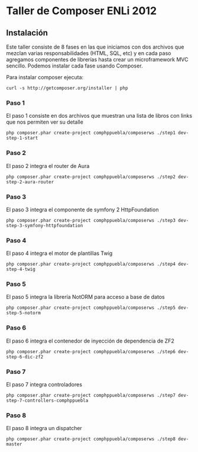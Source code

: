# Taller de Composer ENLi 2012

## Instalación

Este taller consiste de 8 fases en las que iniciamos con dos archivos que mezclan varias
responsabilidades (HTML, SQL, etc) y en cada paso agregamos componentes de librerías
hasta crear un microframework MVC sencillo. Podemos instalar cada fase usando Composer.

Para instalar composer ejecuta:

	curl -s http://getcomposer.org/installer | php

### Paso 1

El paso 1 consiste en dos archivos que muestran una lista de libros con links que nos 
permiten ver su detalle

	php composer.phar create-project comphppuebla/composerws ./step1 dev-step-1-start

### Paso 2

El paso 2 integra el router de Aura

	php composer.phar create-project comphppuebla/composerws ./step2 dev-step-2-aura-router
	
### Paso 3

El paso 3 integra el componente de symfony 2 HttpFoundation

	php composer.phar create-project comphppuebla/composerws ./step3 dev-step-3-symfony-httpfoundation
	
### Paso 4

El paso 4 integra el motor de plantillas Twig

	php composer.phar create-project comphppuebla/composerws ./step4 dev-step-4-twig
	
### Paso 5

El paso 5 integra la librería NotORM para acceso a base de datos

	php composer.phar create-project comphppuebla/composerws ./step5 dev-step-5-notorm
	
### Paso 6

El paso 6 integra el contenedor de inyección de dependencia de ZF2

	php composer.phar create-project comphppuebla/composerws ./step6 dev-step-6-dic-zf2	

### Paso 7

El paso 7 integra controladores

	php composer.phar create-project comphppuebla/composerws ./step7 dev-step-7-controllers-comphppuebla

### Paso 8

El paso 8 integra un dispatcher

	php composer.phar create-project comphppuebla/composerws ./step8 dev-master